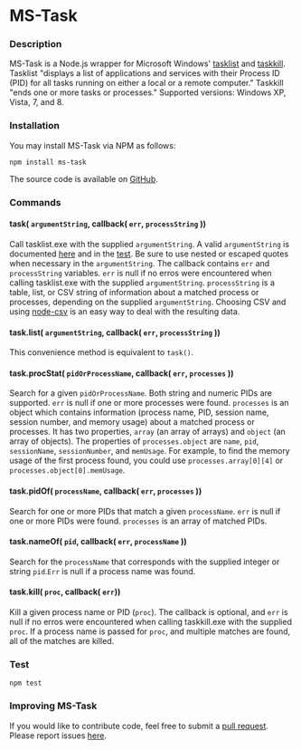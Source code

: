 # MS-Task

### Description
 
MS-Task is a Node.js wrapper for Microsoft Windows' [tasklist](https://www.microsoft.com/resources/documentation/windows/xp/all/proddocs/en-us/tasklist.mspx?mfr=true) and [taskkill](http://www.microsoft.com/resources/documentation/windows/xp/all/proddocs/en-us/taskkill.mspx?mfr=true). Tasklist "displays a list of applications and services with their Process ID (PID) for all tasks running on either a local or a remote computer." Taskkill "ends one or more tasks or processes." Supported versions: Windows XP, Vista, 7, and 8. 
 
### Installation
 
You may install MS-Task via NPM as follows: 
 
    npm install ms-task 
 
The source code is available on [GitHub](https://github.com/mjhasbach/MS-Task). 
 
### Commands

#### task( ```argumentString```, callback( ```err```, ```processString``` ))

Call tasklist.exe with the supplied ```argumentString```. A valid ```argumentString``` is documented [here](https://www.microsoft.com/resources/documentation/windows/xp/all/proddocs/en-us/tasklist.mspx?mfr=true) and in the [test](https://github.com/mjhasbach/MS-Task/blob/master/test/test.js). Be sure to use nested or escaped quotes when necessary in the  ```argumentString```. The callback contains ```err``` and ```processString``` variables. ```err``` is null if no erros were encountered when calling tasklist.exe with the supplied ```argumentString```. ```processString``` is a table, list, or CSV string of information about a matched process or processes, depending on the supplied  ```argumentString```. Choosing CSV and using [node-csv](https://github.com/wdavidw/node-csv) is an easy way to deal with the resulting data. 

#### task.list(  ```argumentString```, callback( ```err```, ```processString``` ))

This convenience method is equivalent to ```task()```.

#### task.procStat( ```pidOrProcessName```, callback( ```err```, ```processes``` ))

Search for a given ```pidOrProcessName```. Both string and numeric PIDs are supported. ```err``` is null if one or more processes were found. ```processes``` is an object which contains information (process name, PID, session name, session number, and memory usage) about a matched process or processes. It has two properties, ```array``` (an array of arrays) and ```object``` (an array of objects).  The properties of ```processes.object``` are ```name```, ```pid```, ```sessionName```, ```sessionNumber```, and ```memUsage```. For example, to find the memory usage of the first process found, you could use ```processes.array[0][4]``` or ```processes.object[0].memUsage```.

#### task.pidOf( ```processName```, callback( ```err```, ```processes``` ))

Search for one or more PIDs that match a given ```processName```. ```err``` is null if one or more PIDs were found. ```processes``` is an array of matched PIDs.
 
#### task.nameOf( ```pid```, callback( ```err```, ```processName``` ))

Search for the ```processName``` that corresponds with the supplied integer or string ```pid```.```Err``` is null if a process name was found.
 
#### task.kill( ```proc```, callback( ```err```)) 

Kill a given process name or PID (```proc```). The callback is optional, and ```err``` is null if no erros were encountered when calling taskkill.exe with the supplied ```proc```. If a process name is passed for ```proc```, and multiple matches are found, all of the matches are killed.

### Test

    npm test
 
### Improving MS-Task
 
If you would like to contribute code, feel free to submit a [pull request](https://github.com/mjhasbach/MS-Task/pulls). Please report issues [here](https://github.com/mjhasbach/MS-Task/issues).